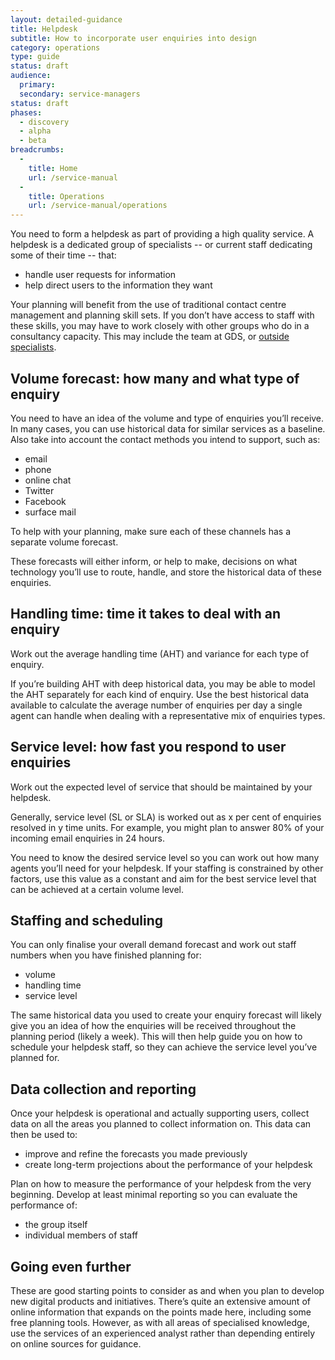 ```yaml
---
layout: detailed-guidance
title: Helpdesk
subtitle: How to incorporate user enquiries into design
category: operations
type: guide
status: draft
audience:
  primary:
  secondary: service-managers
status: draft
phases:
  - discovery
  - alpha
  - beta
breadcrumbs:
  -
    title: Home
    url: /service-manual
  -
    title: Operations
    url: /service-manual/operations
---
```


You need to form a helpdesk as part of providing a high quality service. A helpdesk is a dedicated group of specialists -- or current staff dedicating some of their time -- that:

* handle user requests for information
* help direct users to the information they want

Your planning will benefit from the use of traditional contact centre management and planning skill sets.
If you don’t have access to staff with these skills, you may have to work closely with other groups who do in a consultancy capacity. This may include the team at GDS, or
[outside specialists](/service-manual/the-team/working-with-specialists.html).

## Volume forecast: how many and what type of enquiry

You need to have an idea of the volume and type of enquiries you’ll receive. In many cases, you can use historical data for similar services as a baseline.
Also take into account the contact methods you intend to support, such as:

* email
* phone
* online chat
* Twitter
* Facebook
* surface mail

To help with your planning, make sure each of these channels has a separate volume forecast.

These forecasts will either inform, or help to make, decisions on what technology you’ll use to route, handle, and store the historical data of these enquiries.

## Handling time: time it takes to deal with an enquiry

Work out the average handling time (AHT) and variance for each type of enquiry.

If you’re building AHT with deep historical data, you may be able to model the AHT separately for each kind of enquiry. Use the best historical data available to calculate the average number of enquiries per day a single agent can handle when dealing with a representative mix of enquiries types.


## Service level: how fast you respond to user enquiries

Work out the expected level of service that should be maintained by your helpdesk.

Generally, service level (SL or SLA) is worked out as x per cent of enquiries resolved in y time units. For example, you might plan to answer 80% of your incoming email enquiries in 24 hours.

You need to know the desired service level so you can work out how many agents you’ll need for your helpdesk. If your staffing is constrained by other factors, use this value as a constant and aim for the best service level that can be achieved at a certain volume level.


## Staffing and scheduling

You can only finalise your overall demand forecast and work out staff numbers when you have finished planning for:

* volume
* handling time
* service level

The same historical data you used to create your enquiry forecast will likely give you an idea of how the enquiries will be received throughout the planning period (likely a week). This will then help guide you on how to schedule your helpdesk staff, so they can achieve the service level you’ve planned for.

## Data collection and reporting

Once your helpdesk is operational and actually supporting users, collect data on all the areas you planned to collect information on. This data can then be used to:

* improve and refine the forecasts you made previously
* create long-term projections about the performance of your helpdesk

Plan on how to measure the performance of your helpdesk from the very beginning. Develop at least minimal reporting so you can evaluate the performance of:

* the group itself
* individual members of staff

## Going even further

These are good starting points to consider as and when you plan to develop new digital products and initiatives. There’s quite an extensive amount of online information that expands on the points made here, including some free planning tools. However, as with all areas of specialised knowledge, use the services of an experienced analyst rather than depending entirely on online sources for guidance.
